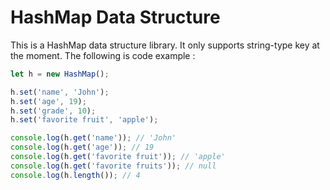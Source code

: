 # HashMap Data Structure

This is a HashMap data structure library. It only supports string-type key at the moment. The following is code example :
```JavaScript
let h = new HashMap();

h.set('name', 'John');
h.set('age', 19);
h.set('grade', 10);
h.set('favorite fruit', 'apple');

console.log(h.get('name')); // 'John'
console.log(h.get('age')); // 19
console.log(h.get('favorite fruit')); // 'apple'
console.log(h.get('favorite fruits')); // null
console.log(h.length()); // 4
```